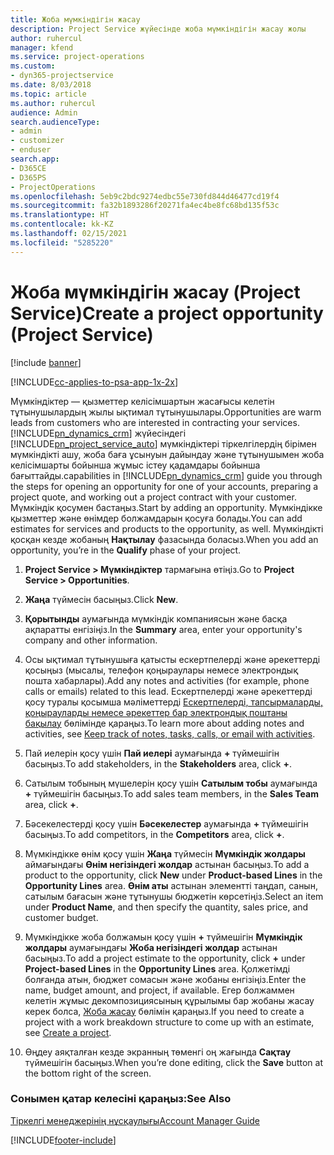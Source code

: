 ```yaml
---
title: Жоба мүмкіндігін жасау
description: Project Service жүйесінде жоба мүмкіндігін жасау жолы
author: ruhercul
manager: kfend
ms.service: project-operations
ms.custom:
- dyn365-projectservice
ms.date: 8/03/2018
ms.topic: article
ms.author: ruhercul
audience: Admin
search.audienceType:
- admin
- customizer
- enduser
search.app:
- D365CE
- D365PS
- ProjectOperations
ms.openlocfilehash: 5eb9c2bdc9274edbc55e730fd844d46477cd19f4
ms.sourcegitcommit: fa32b1893286f20271fa4ec4be8fc68bd135f53c
ms.translationtype: HT
ms.contentlocale: kk-KZ
ms.lasthandoff: 02/15/2021
ms.locfileid: "5285220"
---
```

# <a name="create-a-project-opportunity-project-service"></a><span data-ttu-id="d6428-103">Жоба мүмкіндігін жасау (Project Service)</span><span class="sxs-lookup"><span data-stu-id="d6428-103">Create a project opportunity (Project Service)</span></span>

[!include [banner](../includes/psa-now-project-operations.md)]

[!INCLUDE[cc-applies-to-psa-app-1x-2x](../includes/cc-applies-to-psa-app-1x-2x.md)]

<span data-ttu-id="d6428-104">Мүмкіндіктер — қызметтер келісімшартын жасағысы келетін тұтынушылардың жылы ықтимал тұтынушылары.</span><span class="sxs-lookup"><span data-stu-id="d6428-104">Opportunities are warm leads from customers who are interested in contracting your services.</span></span> [!INCLUDE[pn_dynamics_crm](../includes/pn-dynamics-crm.md)] <span data-ttu-id="d6428-105">жүйесіндегі [!INCLUDE[pn_project_service_auto](../includes/pn-project-service-auto.md)] мүмкіндіктері тіркелгілердің бірімен мүмкіндікті ашу, жоба баға ұсынуын дайындау және тұтынушымен жоба келісімшарты бойынша жұмыс істеу қадамдары бойынша бағыттайды.</span><span class="sxs-lookup"><span data-stu-id="d6428-105">capabilities in [!INCLUDE[pn_dynamics_crm](../includes/pn-dynamics-crm.md)] guide you through the steps for opening an opportunity for one of your accounts, preparing a project quote, and working out a project contract with your customer.</span></span> <span data-ttu-id="d6428-106">Мүмкіндік қосумен бастаңыз.</span><span class="sxs-lookup"><span data-stu-id="d6428-106">Start by adding an opportunity.</span></span> <span data-ttu-id="d6428-107">Мүмкіндікке қызметтер және өнімдер болжамдарын қосуға болады.</span><span class="sxs-lookup"><span data-stu-id="d6428-107">You can add estimates for services and products to the opportunity, as well.</span></span> <span data-ttu-id="d6428-108">Мүмкіндікті қосқан кезде жобаның **Нақтылау** фазасында боласыз.</span><span class="sxs-lookup"><span data-stu-id="d6428-108">When you add an opportunity, you’re in the **Qualify** phase of your project.</span></span>  
  
1.  <span data-ttu-id="d6428-109">**Project Service > Мүмкіндіктер** тармағына өтіңіз.</span><span class="sxs-lookup"><span data-stu-id="d6428-109">Go to **Project Service > Opportunities**.</span></span>  
  
2.  <span data-ttu-id="d6428-110">**Жаңа** түймесін басыңыз.</span><span class="sxs-lookup"><span data-stu-id="d6428-110">Click **New**.</span></span>  
  
3.  <span data-ttu-id="d6428-111">**Қорытынды** аумағында мүмкіндік компаниясын және басқа ақпаратты енгізіңіз.</span><span class="sxs-lookup"><span data-stu-id="d6428-111">In the **Summary** area, enter your opportunity's company and other information.</span></span>  
  
4.  <span data-ttu-id="d6428-112">Осы ықтимал тұтынушыға қатысты ескертпелерді және әрекеттерді қосыңыз (мысалы, телефон қоңыраулары немесе электрондық пошта хабарлары).</span><span class="sxs-lookup"><span data-stu-id="d6428-112">Add any notes and activities (for example, phone calls or emails) related to this lead.</span></span> <span data-ttu-id="d6428-113">Ескертпелерді және әрекеттерді қосу туралы қосымша мәліметтерді [Ескертпелерді, тапсырмаларды, қоңырауларды немесе әрекеттер бар электрондық поштаны бақылау](https://docs.microsoft.com/dynamics365/customerengagement/on-premises/basics/work-with-activities) бөлімінде қараңыз.</span><span class="sxs-lookup"><span data-stu-id="d6428-113">To learn more about adding notes and activities, see [Keep track of notes, tasks, calls, or email with activities](https://docs.microsoft.com/dynamics365/customerengagement/on-premises/basics/work-with-activities).</span></span>  
  
5.  <span data-ttu-id="d6428-114">Пай иелерін қосу үшін **Пай иелері** аумағында **+** түймешігін басыңыз.</span><span class="sxs-lookup"><span data-stu-id="d6428-114">To add stakeholders, in the **Stakeholders** area, click **+**.</span></span>  
  
6.  <span data-ttu-id="d6428-115">Сатылым тобының мүшелерін қосу үшін **Сатылым тобы** аумағында **+** түймешігін басыңыз.</span><span class="sxs-lookup"><span data-stu-id="d6428-115">To add sales team members, in the **Sales Team** area, click **+**.</span></span>  
  
7.  <span data-ttu-id="d6428-116">Бәсекелестерді қосу үшін **Бәсекелестер** аумағында **+** түймешігін басыңыз.</span><span class="sxs-lookup"><span data-stu-id="d6428-116">To add competitors, in the **Competitors** area, click **+**.</span></span>  
  
8.  <span data-ttu-id="d6428-117">Мүмкіндікке өнім қосу үшін **Жаңа** түймесін **Мүмкіндік жолдары** аймағындағы **Өнім негізіндегі жолдар** астынан басыңыз.</span><span class="sxs-lookup"><span data-stu-id="d6428-117">To add a product to the opportunity, click **New** under **Product-based Lines** in the **Opportunity Lines** area.</span></span> <span data-ttu-id="d6428-118">**Өнім аты** астынан элементті таңдап, санын, сатылым бағасын және тұтынушы бюджетін көрсетіңіз.</span><span class="sxs-lookup"><span data-stu-id="d6428-118">Select an item under **Product Name**, and then specify the quantity, sales price, and customer budget.</span></span>  
  
9. <span data-ttu-id="d6428-119">Мүмкіндікке жоба болжамын қосу үшін **+** түймешігін **Мүмкіндік жолдары** аумағындағы **Жоба негізіндегі жолдар** астынан басыңыз.</span><span class="sxs-lookup"><span data-stu-id="d6428-119">To add a project estimate to the opportunity, click **+** under **Project-based Lines** in the **Opportunity Lines** area.</span></span> <span data-ttu-id="d6428-120">Қолжетімді болғанда атын, бюджет сомасын және жобаны енгізіңіз.</span><span class="sxs-lookup"><span data-stu-id="d6428-120">Enter the name, budget amount, and project, if available.</span></span> <span data-ttu-id="d6428-121">Егер болжаммен келетін жұмыс декомпозициясының құрылымы бар жобаны жасау керек болса,  [Жоба жасау](../psa/create-project.md) бөлімін қараңыз.</span><span class="sxs-lookup"><span data-stu-id="d6428-121">If you need to create a project with a work breakdown structure to come up with an estimate, see [Create a project](../psa/create-project.md).</span></span>  
  
10. <span data-ttu-id="d6428-122">Өңдеу аяқталған кезде экранның төменгі оң жағында **Сақтау** түймешігін басыңыз.</span><span class="sxs-lookup"><span data-stu-id="d6428-122">When you’re done editing, click the **Save** button at the bottom right of the screen.</span></span>  
  
### <a name="see-also"></a><span data-ttu-id="d6428-123">Сонымен қатар келесіні қараңыз:</span><span class="sxs-lookup"><span data-stu-id="d6428-123">See Also</span></span>  
 [<span data-ttu-id="d6428-124">Тіркелгі менеджерінің нұсқаулығы</span><span class="sxs-lookup"><span data-stu-id="d6428-124">Account Manager Guide</span></span>](../psa/account-manager-guide.md)


[!INCLUDE[footer-include](../includes/footer-banner.md)]